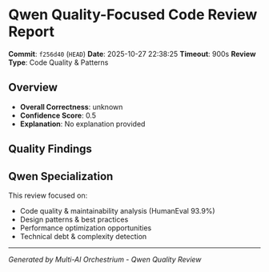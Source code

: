 # Qwen Quality-Focused Code Review Report

**Commit**: `f256d40` (`HEAD`)
**Date**: 2025-10-27 22:38:25
**Timeout**: 900s
**Review Type**: Code Quality & Patterns

## Overview

- **Overall Correctness**: unknown
- **Confidence Score**: 0.5
- **Explanation**: No explanation provided

## Quality Findings


## Qwen Specialization

This review focused on:
- Code quality & maintainability analysis (HumanEval 93.9%)
- Design patterns & best practices
- Performance optimization opportunities
- Technical debt & complexity detection

---
*Generated by Multi-AI Orchestrium - Qwen Quality Review*
